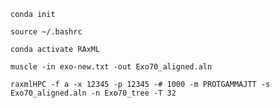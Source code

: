 ```
conda init
```
```
source ~/.bashrc
```
```
conda activate RAxML
```
```
muscle -in exo-new.txt -out Exo70_aligned.aln
```
```
raxmlHPC -f a -x 12345 -p 12345 -# 1000 -m PROTGAMMAJTT -s Exo70_aligned.aln -n Exo70_tree -T 32
```
